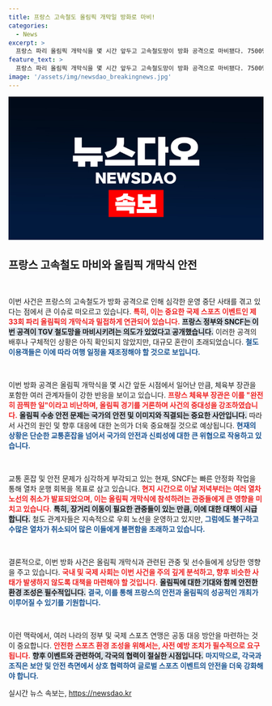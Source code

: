 ```yaml
---
title: 프랑스 고속철도 올림픽 개막일 방화로 마비!
categories:
  - News
excerpt: >
  프랑스 파리 올림픽 개막식을 몇 시간 앞두고 고속철도망이 방화 공격으로 마비됐다. 7500명의 선수와 30만 관중이 예정된 가운데, SNCF는 심각한 혼잡 상황을 전하며 여행 일정을 변경할 것을 권고했다.
feature_text: >
  프랑스 파리 올림픽 개막식을 몇 시간 앞두고 고속철도망이 방화 공격으로 마비됐다. 7500명의 선수와 30만 관중이 예정된 가운데, SNCF는 심각한 혼잡 상황을 전하며 여행 일정을 변경할 것을 권고했다.
image: '/assets/img/newsdao_breakingnews.jpg'
---
```


<p><img src="/assets/img/newsdao_breakingnews.jpg" alt="implanttips 속보" /></p>

<h2 data-ke-size="size26">프랑스 고속철도 마비와 올림픽 개막식 안전</h2>

<p data-ke-size="size16">&nbsp;</p>

<p>이번 사건은 프랑스의 고속철도가 방화 공격으로 인해 심각한 운영 중단 사태를 겪고 있다는 점에서 큰 이슈로 떠오르고 있습니다. <b><span style="color: #ee2323;">특히, 이는 중요한 국제 스포츠 이벤트인 제33회 파리 올림픽의 개막식과 밀접하게 연관되어 있습니다.</span></b> <b><span style="background-color: #21538527;">프랑스 정부와 SNCF는 이번 공격이 TGV 철도망을 마비시키려는 의도가 있었다고 공개했습니다.</span></b> 이러한 공격의 배후나 구체적인 상황은 아직 확인되지 않았지만, 대규모 혼란이 초래되었습니다. <b><span style="color: #1a5490;">철도 이용객들은 이에 따라 여행 일정을 재조정해야 할 것으로 보입니다.</span></b></p>

<p data-ke-size="size16">&nbsp;</p>

<p>이번 방화 공격은 올림픽 개막식을 몇 시간 앞둔 시점에서 일어난 만큼, 체육부 장관을 포함한 여러 관계자들이 강한 반응을 보이고 있습니다. <b><span style="color: #ee2323;">프랑스 체육부 장관은 이를 "완전히 끔찍한 일"이라고 비난하며, 올림픽 경기를 거론하며 사건의 중대성을 강조하였습니다.</span></b> <b><span style="background-color: #21538527;">올림픽 수송 안전 문제는 국가의 안전 및 이미지와 직결되는 중요한 사안입니다.</span></b> 따라서 사건의 원인 및 향후 대응에 대한 논의가 더욱 중요해질 것으로 예상됩니다. <b><span style="color: #1a5490;">현재의 상황은 단순한 교통혼잡을 넘어서 국가의 안전과 신뢰성에 대한 큰 위협으로 작용하고 있습니다.</span></b></p>

<p data-ke-size="size16">&nbsp;</p>

<p>교통 혼잡 및 안전 문제가 심각하게 부각되고 있는 현재, SNCF는 빠른 안정화 작업을 통해 열차 운행 회복을 목표로 삼고 있습니다. <b><span style="color: #ee2323;">현지 시간으로 이날 저녁부터는 여러 열차 노선의 취소가 발표되었으며, 이는 올림픽 개막식에 참석하려는 관중들에게 큰 영향을 미치고 있습니다.</span></b> <b><span style="background-color: #21538527;">특히, 장거리 이동이 필요한 관중들이 있는 만큼, 이에 대한 대책이 시급합니다.</span></b> 철도 관계자들은 지속적으로 우회 노선을 운영하고 있지만, <b><span style="color: #1a5490;">그럼에도 불구하고 수많은 열차가 취소되어 많은 이들에게 불편함을 초래하고 있습니다.</span></b></p>

<p data-ke-size="size16">&nbsp;</p>

<p>결론적으로, 이번 방화 사건은 올림픽 개막식과 관련된 관중 및 선수들에게 상당한 영향을 주고 있습니다. <b><span style="color: #ee2323;">국내 및 국제 사회는 이번 사건을 주의 깊게 분석하고, 향후 비슷한 사태가 발생하지 않도록 대책을 마련해야 할 것입니다.</span></b> <b><span style="background-color: #21538527;">올림픽에 대한 기대와 함께 안전한 환경 조성은 필수적입니다.</span></b> <b><span style="color: #1a5490;">결국, 이를 통해 프랑스의 안전과 올림픽의 성공적인 개최가 이루어질 수 있기를 기원합니다.</span></b></p>

<p data-ke-size="size16">&nbsp;</p>

<p>이런 맥락에서, 여러 나라의 정부 및 국제 스포츠 연맹은 공동 대응 방안을 마련하는 것이 중요합니다. <b><span style="color: #ee2323;">안전한 스포츠 환경 조성을 위해서는, 사전 예방 조치가 필수적으로 요구됩니다.</span></b> <b><span style="background-color: #21538527;">향후 이벤트와 관련하여, 각국의 협력이 절실한 시점입니다.</span></b> <b><span style="color: #1a5490;">마지막으로, 각국과 조직은 보안 및 안전 측면에서 상호 협력하여 글로벌 스포츠 이벤트의 안전을 더욱 강화해야 합니다.</span></b></p>
실시간 뉴스 속보는, <a href="https://newsdao.kr" rel="dofollow">https://newsdao.kr</a>


